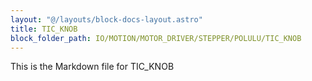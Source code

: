 ```yaml
---
layout: "@/layouts/block-docs-layout.astro"
title: TIC_KNOB
block_folder_path: IO/MOTION/MOTOR_DRIVER/STEPPER/POLULU/TIC_KNOB
---
```


This is the Markdown file for TIC_KNOB

